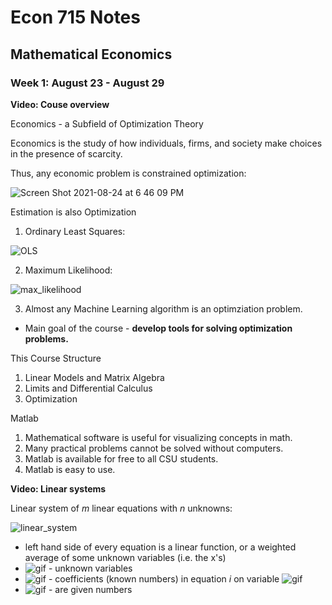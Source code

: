 # Econ 715 Notes
**Mathematical Economics**
---

### Week 1: August 23 - August 29

**Video: Couse overview**

Economics - a Subfield of Optimization Theory

Economics is the study of how individuals, firms, and society make choices in the presence of scarcity. 

Thus, any economic problem is constrained optimization:

![Screen Shot 2021-08-24 at 6 46 09 PM](https://user-images.githubusercontent.com/31806435/130712859-0927f260-6928-421a-a92a-78ccf9688a85.png)

Estimation is also Optimization

1. Ordinary Least Squares:

![OLS](https://user-images.githubusercontent.com/31806435/130713267-ce246856-13e2-49e2-b7d9-8f1e6bcc9e1d.png)

2. Maximum Likelihood:

![max_likelihood](https://user-images.githubusercontent.com/31806435/130713293-dbdea10b-c100-4ab7-9dac-121c2f9b51e0.png)

3. Almost any Machine Learning algorithm is an optimziation problem.
* Main goal of the course - **develop tools for solving optimization problems.**

This Course Structure

1. Linear Models and Matrix Algebra
2. Limits and Differential Calculus
3. Optimization

Matlab

1. Mathematical software is useful for visualizing concepts in math.
2. Many practical problems cannot be solved without computers.
3. Matlab is available for free to all CSU students.
4. Matlab is easy to use.


**Video: Linear systems**

Linear system of _m_ linear equations with _n_ unknowns:

![linear_system](https://user-images.githubusercontent.com/31806435/130714614-d40fdb21-0da1-4626-ae2c-91334b530df9.png)

* left hand side of every equation is a linear function, or a weighted average of some unknown variables (i.e. the x's)
* ![gif](https://user-images.githubusercontent.com/31806435/130714770-968b192e-7d3c-4d4a-a00a-eb630c832990.gif) - unknown variables
* ![gif](https://user-images.githubusercontent.com/31806435/130714856-3ca48d84-1f63-4ee2-bb61-9f30b073ad60.gif) - coefficients (known numbers) in equation _i_ on variable ![gif](https://user-images.githubusercontent.com/31806435/130714897-5bb9d6e0-4e7d-4fdf-a074-b0eb7e52a736.gif)
* ![gif](https://user-images.githubusercontent.com/31806435/130714962-4a8ceed3-6dfa-434d-a0fe-a99ef45dc7d1.gif) - are given numbers


